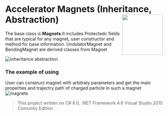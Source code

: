 # Accelerator Magnets (Inheritance, Abstraction) <img src="https://cloud.githubusercontent.com/assets/24522089/21962098/41a510c8-db36-11e6-95ef-eb392a0a1919.png" align="right" width="130px" height="130px" /> 
The base class is **Magnets**.It includes Protectedc fields that are typical for any magnet, user constructor and method for base information. UndulatorMagnet and BendingMagnet are derived classes from Magnet
  
  ![inheritance abstraction](https://cloud.githubusercontent.com/assets/24522089/22643202/ee5ad40a-ec76-11e6-8326-19f6fe57e9e9.PNG)

### The example of using

User can construct magnet with arbitraty parameters and get the main properties and trajectry path of charged particle in such a magnet
![magnets](https://cloud.githubusercontent.com/assets/24522089/22150364/180b30d0-df32-11e6-8671-382a15198c24.PNG)

> This project written on C# 6.0, .NET Framework 4.6 Visual Studio 2015 Comunity Edition


